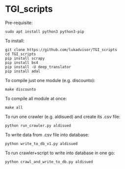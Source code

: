 # TGI_scripts

Pre-requisite:
```shell script
sudo apt install python3 python3-pip
```

To install:
```shell script
git clone https://github.com/lukadvisor/TGI_scripts
cd TGI_scripts
pip install scrapy
pip install bs4
pip install -U deep_translator
pip install adal
```
To compile just one module (e.g. discounto):
```shell script
make discounto
```
To compile all module at once:
```shell script
make all
```

To run one crawler (e.g. aldisued) and create its .csv file:
```shell script
python run_crawler.py aldisued
```

To write data from .csv file into database:
```shell script
python write_to_db_v1.py aldisued
```

To run crawler+script to write into database in one go:
```shell script
python crawl_and_write_to_db.py aldisued
```